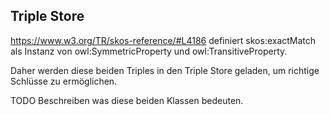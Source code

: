 ## Triple Store

https://www.w3.org/TR/skos-reference/#L4186 definiert skos:exactMatch als Instanz von owl:SymmetricProperty und owl:TransitiveProperty.

Daher werden diese beiden Triples in den Triple Store geladen, um richtige Schlüsse zu ermöglichen.

TODO Beschreiben was diese beiden Klassen bedeuten. 
